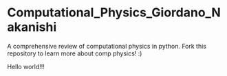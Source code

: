 # Computational_Physics_Giordano_Nakanishi
A comprehensive review of computational physics in python. Fork this repository to learn more about comp physics! :) 

Hello world!!!
